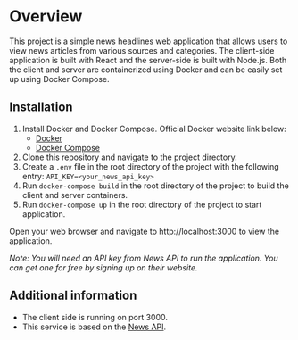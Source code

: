 # Overview
This project is a simple news headlines web application that allows users to view news articles from various sources and categories. The client-side application is built with React and the server-side is built with Node.js. Both the client and server are containerized using Docker and can be easily set up using Docker Compose.

## Installation
1. Install Docker and Docker Compose. Official Docker website link below:
    * [Docker](https://docs.docker.com/get-docker/)
    * [Docker Compose](https://docs.docker.com/compose/install/)
1. Clone this repository and navigate to the project directory.
1. Create a `.env` file in the root directory of the project with the following entry: `API_KEY=<your_news_api_key>`
1. Run `docker-compose build` in the root directory of the project to build the client and server containers.
1. Run `docker-compose up` in the root directory of the project to start application.

Open your web browser and navigate to http://localhost:3000 to view the application.

_Note: You will need an API key from News API to run the application. You can get one for free by signing up on their website._

## Additional information
* The client side is running on port 3000.
* This service is based on the [News API](https://newsapi.org/).
